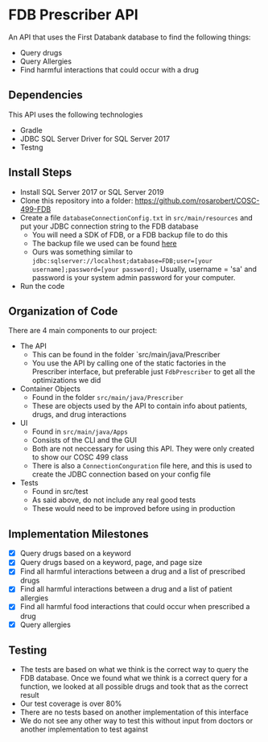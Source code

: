 # FDB Prescriber API

An API that uses the First Databank database to find the following things:
  * Query drugs 
  * Query Allergies
  * Find harmful interactions that could occur with a drug
  
## Dependencies
This API uses the following technologies
  * Gradle
  * JDBC SQL Server Driver for SQL Server 2017
  * Testng

## Install Steps

  * Install SQL Server 2017 or SQL Server 2019
  * Clone this repository into a folder: https://github.com/rosarobert/COSC-499-FDB
  * Create a file `databaseConnectionConfig.txt` in `src/main/resources` and put your JDBC connection string to the FDB database
     * You will need a SDK of FDB, or a FDB backup file to do this
     * The backup file we used can be found [here](https://1drv.ms/u/s!AlrDWS4T-uh8l8czlIh6_oZ1fAjJPw?e=B8cDbD)
     * Ours was something similar to `jdbc:sqlserver://localhost;database=FDB;user=[your username];password=[your password];` Usually, username = 'sa' and password is your system admin password for your computer.
  * Run the code
  
## Organization of Code
There are 4 main components to our project:
  * The API
    * This can be found in the folder `src/main/java/Prescriber
    * You use the API by calling one of the static factories in the Prescriber interface, but preferable just `FdbPrescriber` to get all the optimizations we did
  * Container Objects
    * Found in the folder `src/main/java/Prescriber`
    * These are objects used by the API to contain info about patients, drugs, and drug interactions
  * UI
    * Found in `src/main/java/Apps`
    * Consists of the CLI and the GUI
    * Both are not neccessary for using this API. They were only created to show our COSC 499 class
    * There is also a `ConnectionConguration` file here, and this is used to create the JDBC connection based on your config file
  * Tests
    * Found in src/test
    * As said above, do not include any real good tests
    * These would need to be improved before using in production
  
 

## Implementation Milestones 

  - [x] Query drugs based on a keyword
  - [x] Query drugs based on a keyword, page, and page size
  - [x] Find all harmful interactions between a drug and a list of prescribed drugs
  - [x] Find all harmful interactions between a drug and a list of patient allergies
  - [x] Find all harmful food interactions that could occur when prescribed a drug
  - [x] Query allergies 

## Testing 

  * The tests are based on what we think is the correct way to query the FDB database. Once we found what we think is a correct query for a function, we looked at all possible drugs and took that as the correct result
  * Our test coverage is over 80% 
  * There are no tests based on another implementation of this interface
  * We do not see any other way to test this without input from doctors or another implementation to test against
 
